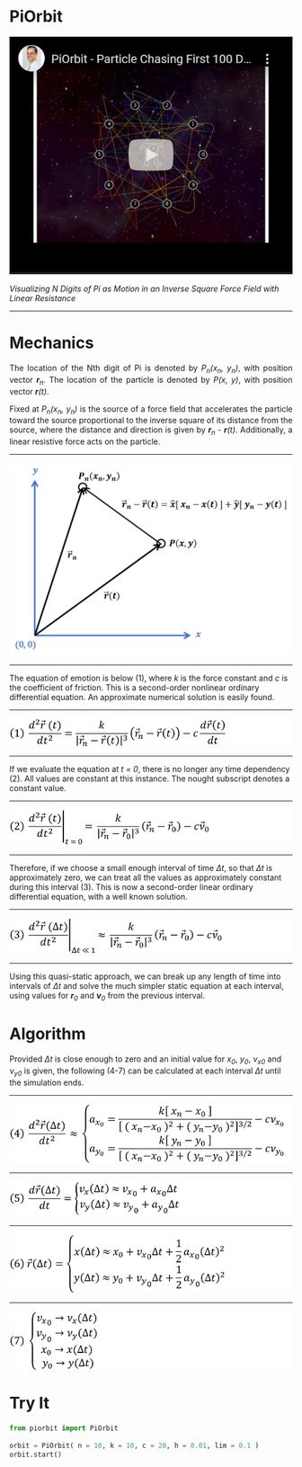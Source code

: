 # PiOrbit

[![Pi Orbit](photos/video.PNG)](https://www.youtube.com/watch?v=MT02Ate9sIw)

<i>Visualizing N Digits of Pi as Motion in an Inverse Square Force Field with Linear Resistance</i>
<hr>
<h1>Mechanics</h1>
<p align="justify">
    The location of the Nth digit of Pi is denoted by <i>P<sub>n</sub>(x<sub>n</sub>, y<sub>n</sub>)</i>, with position vector <b><i>r</b><sub>n</sub></i>. 
    The location of the particle is denoted by <i>P(x, y)</i>, with position vector <b><i>r</b>(t)</i>.
</p>
<p align="justify">
    Fixed at <i>P<sub>n</sub>(x<sub>n</sub>, y<sub>n</sub>)</i> is the source of a force field that accelerates the particle toward the source proportional
    to the inverse square of its distance from the source, where the distance and direction is given by <b><i>r</b><sub>n</sub></i> - <b><i>r</b>(t)</i>.
    Additionally, a linear resistive force acts on the particle.
</p>

<hr>
<p align="center">
    <img src="photos/graph.png">
</p>
<hr>

<p aling="center">
    The equation of emotion is below (1), where <i>k</i> is the force constant and <i>c</i> is the coefficient of friction.
    This is a second-order nonlinear ordinary differential equation. An approximate numerical solution is easily found.
</p>

<hr>
<p align="center">
    <img src="photos/form1.png">
</p>
<hr>

<p aling="center">
    If we evaluate the equation at <i>t = 0</i>, there is no longer any time dependency (2). 
    All values are constant at this instance. The nought subscript denotes a constant value.
</p>

<hr>
<p align="center">
    <img src="photos/form2.png">
</p>
<hr>

<p aling="center">
    Therefore, if we choose a small enough interval of time <i>Δt</i>, so that <i>Δt</i> is approximately zero, 
    we can treat all the values as approximately constant during this interval (3). 
    This is now a second-order linear ordinary differential equation, with a well known solution.
</p>

<hr>
<p align="center">
    <img src="photos/form3.png">
</p>
<hr>
<p aling="center">
    Using this quasi-static approach, we can break up any length of time into intervals of <i>Δt</i> 
    and solve the much simpler static equation at each interval, using values for 
    <i><b>r</b><sub>0</sub></i> and <i><b>ν</b><sub>0</sub></i> from the previous interval.
</p>

<h1>Algorithm</h1>
<p>
    Provided <i>Δt</i> is close enough to zero and an initial value for 
    <i>x<sub>0</sub></i>, <i>y<sub>0</sub></i>, <i>ν<sub>x</sub><sub>0</sub></i> and <i>ν<sub>y</sub><sub>0</sub></i> is given,
    the following (4-7) can be calculated at each interval <i>Δt</i> until the simulation ends.
</p>

<hr>
<p align="center">
    <img src="photos/form4.png">
</p>
<hr>
<p align="center">
    <img src="photos/form5.png">
</p>
<hr>
<p align="center">
    <img src="photos/form6.png">
</p>
<hr>
<p align="center">
    <img src="photos/form7.png">
</p>

<h1>Try It</h1>

```python
from piorbit import PiOrbit
```


```python
orbit = PiOrbit( n = 10, k = 10, c = 20, h = 0.01, lim = 0.1 )
orbit.start()
```
